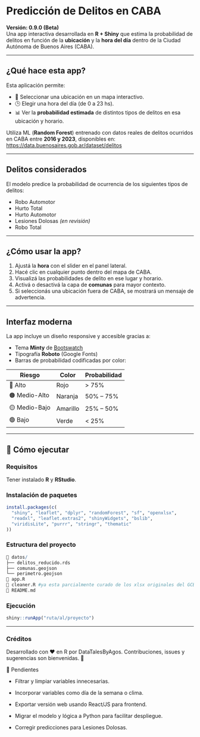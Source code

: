 # Predicción de Delitos en CABA

**Versión: 0.9.0 (Beta)**  
Una app interactiva desarrollada en **R + Shiny** que estima la probabilidad de delitos en función de la **ubicación** y la **hora del día** dentro de la Ciudad Autónoma de Buenos Aires (CABA).

---

## ¿Qué hace esta app?

Esta aplicación permite:

- 📍 Seleccionar una ubicación en un mapa interactivo.
- 🕒 Elegir una hora del día (de 0 a 23 hs).
- 📊 Ver la **probabilidad estimada** de distintos tipos de delitos en esa ubicación y horario.

Utiliza ML (**Random Forest**) entrenado con datos reales de delitos ocurridos en CABA entre **2016 y 2023**, disponibles en:  
https://data.buenosaires.gob.ar/dataset/delitos

---

## Delitos considerados

El modelo predice la probabilidad de ocurrencia de los siguientes tipos de delitos:

- Robo Automotor  
- Hurto Total  
- Hurto Automotor  
- Lesiones Dolosas *(en revisión)*  
- Robo Total

---

## ¿Cómo usar la app?

1. Ajustá la **hora** con el slider en el panel lateral.
2. Hacé clic en cualquier punto dentro del mapa de CABA.
3. Visualizá las probabilidades de delito en ese lugar y horario.
4. Activá o desactivá la capa de **comunas** para mayor contexto.
5. Si seleccionás una ubicación fuera de CABA, se mostrará un mensaje de advertencia.

---

## Interfaz moderna

La app incluye un diseño responsive y accesible gracias a:

- Tema **Minty** de [Bootswatch](https://bootswatch.com/minty/)
- Tipografía **Roboto** (Google Fonts)
- Barras de probabilidad codificadas por color:

| Riesgo        | Color    | Probabilidad      |
|---------------|----------|-------------------|
| 🔴 Alto        | Rojo     | > 75%             |
| 🟠 Medio-Alto  | Naranja  | 50% – 75%         |
| 🟡 Medio-Bajo  | Amarillo | 25% – 50%         |
| 🟢 Bajo        | Verde    | < 25%             |

---

## 🚀 Cómo ejecutar

### Requisitos
Tener instalado **R** y **RStudio**.

### Instalación de paquetes
```r
install.packages(c(
  "shiny", "leaflet", "dplyr", "randomForest", "sf", "openxlsx", 
  "readxl", "leaflet.extras2", "shinyWidgets", "bslib", 
  "viridisLite", "purrr", "stringr", "thematic"
))
```
### Estructura del proyecto
```r
📂 datos/
├── delitos_reducido.rds
├── comunas.geojson
└── perimetro.geojson
📄 app.R
📄 cleaner.R #ya esta parcialmente curado de los xlsx originales del GCBA
📄 README.md
```

### Ejecución
```r
shiny::runApp("ruta/al/proyecto")
```
---

### Créditos
Desarrollado con ❤️ en R por DataTalesByAgos.
Contribuciones, issues y sugerencias son bienvenidas. 🙌

🧠 Pendientes
- Filtrar y limpiar variables innecesarias.

- Incorporar variables como día de la semana o clima.

- Exportar versión web usando React/JS para frontend.

- Migrar el modelo y lógica a Python para facilitar despliegue.

- Corregir predicciones para Lesiones Dolosas.
